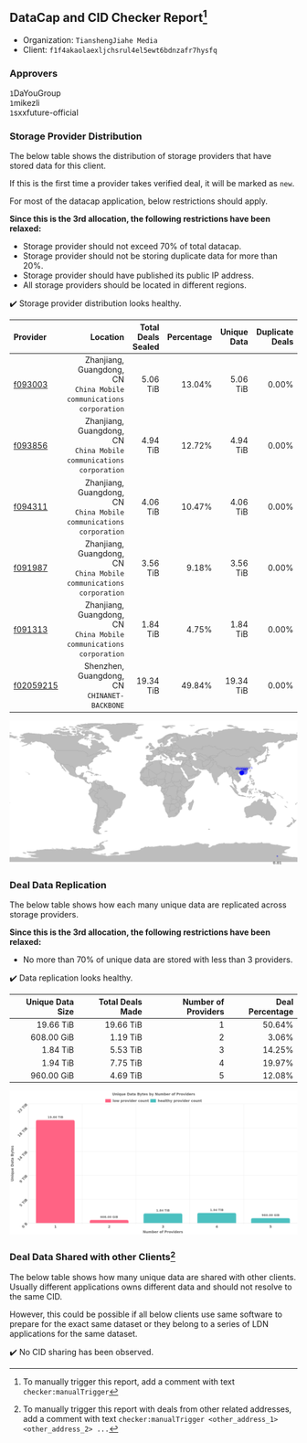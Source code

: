 ## DataCap and CID Checker Report[^1]
 - Organization: `TianshengJiahe Media`
 - Client: `f1f4akaolaexljchsrul4el5ewt6bdnzafr7hysfq`
### Approvers
`1`DaYouGroup<br/>`1`mikezli<br/>`1`sxxfuture-official

### Storage Provider Distribution
The below table shows the distribution of storage providers that have stored data for this client.

If this is the first time a provider takes verified deal, it will be marked as `new`.

For most of the datacap application, below restrictions should apply.

**Since this is the 3rd allocation, the following restrictions have been relaxed:**
 - Storage provider should not exceed 70% of total datacap.
 - Storage provider should not be storing duplicate data for more than 20%.
 - Storage provider should have published its public IP address.
 - All storage providers should be located in different regions.

✔️ Storage provider distribution looks healthy.

| Provider                                              |                                                               Location | Total Deals Sealed | Percentage | Unique Data | Duplicate Deals |
| :---------------------------------------------------- | ---------------------------------------------------------------------: | -----------------: | ---------: | ----------: | --------------: |
| [f093003](https://filfox.info/en/address/f093003)     | Zhanjiang, Guangdong, CN<br/>`China Mobile communications corporation` |           5.06 TiB |     13.04% |    5.06 TiB |           0.00% |
| [f093856](https://filfox.info/en/address/f093856)     | Zhanjiang, Guangdong, CN<br/>`China Mobile communications corporation` |           4.94 TiB |     12.72% |    4.94 TiB |           0.00% |
| [f094311](https://filfox.info/en/address/f094311)     | Zhanjiang, Guangdong, CN<br/>`China Mobile communications corporation` |           4.06 TiB |     10.47% |    4.06 TiB |           0.00% |
| [f091987](https://filfox.info/en/address/f091987)     | Zhanjiang, Guangdong, CN<br/>`China Mobile communications corporation` |           3.56 TiB |      9.18% |    3.56 TiB |           0.00% |
| [f091313](https://filfox.info/en/address/f091313)     | Zhanjiang, Guangdong, CN<br/>`China Mobile communications corporation` |           1.84 TiB |      4.75% |    1.84 TiB |           0.00% |
| [f02059215](https://filfox.info/en/address/f02059215) |                        Shenzhen, Guangdong, CN<br/>`CHINANET-BACKBONE` |          19.34 TiB |     49.84% |   19.34 TiB |           0.00% |

<img src="https://raw.githubusercontent.com/data-preservation-programs/filplus-checker-assets/main/filecoin-project/filecoin-plus-large-datasets/issues/1479/1682319991516.png"/>

### Deal Data Replication
The below table shows how each many unique data are replicated across storage providers.


**Since this is the 3rd allocation, the following restrictions have been relaxed:**
- No more than 70% of unique data are stored with less than 3 providers.

✔️ Data replication looks healthy.

| Unique Data Size | Total Deals Made | Number of Providers | Deal Percentage |
| ---------------: | ---------------: | ------------------: | --------------: |
|        19.66 TiB |        19.66 TiB |                   1 |          50.64% |
|       608.00 GiB |         1.19 TiB |                   2 |           3.06% |
|         1.84 TiB |         5.53 TiB |                   3 |          14.25% |
|         1.94 TiB |         7.75 TiB |                   4 |          19.97% |
|       960.00 GiB |         4.69 TiB |                   5 |          12.08% |

<img src="https://raw.githubusercontent.com/data-preservation-programs/filplus-checker-assets/main/filecoin-project/filecoin-plus-large-datasets/issues/1479/1682319992415.png"/>

### Deal Data Shared with other Clients[^3]
The below table shows how many unique data are shared with other clients.
Usually different applications owns different data and should not resolve to the same CID.

However, this could be possible if all below clients use same software to prepare for the exact same dataset or they belong to a series of LDN applications for the same dataset.

✔️ No CID sharing has been observed.

[^1]: To manually trigger this report, add a comment with text `checker:manualTrigger`

[^2]: Deals from those addresses are combined into this report as they are specified with `checker:manualTrigger`

[^3]: To manually trigger this report with deals from other related addresses, add a comment with text `checker:manualTrigger <other_address_1> <other_address_2> ...`
